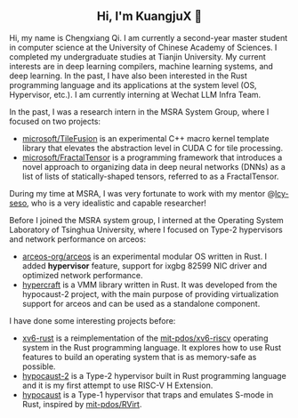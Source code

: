 <h2 align="center"> Hi, I'm KuangjuX 👋 </h2>

Hi, my name is Chengxiang Qi. I am currently a second-year master student in computer science at the University of Chinese Academy of Sciences. I completed my undergraduate studies at Tianjin University. My current interests are in deep learning compilers, machine learning systems, and deep learning. In the past, I have also been interested in the Rust programming language and its applications at the system level (OS, Hypervisor, etc.). I am currently interning at Wechat LLM Infra Team.

In the past, I was a research intern in the MSRA System Group, where I focused on two projects:

- [microsoft/TileFusion](https://github.com/microsoft/TileFusion) is an experimental C++ macro kernel template library that elevates the abstraction level in CUDA C for tile processing.
- [microsoft/FractalTensor](https://github.com/microsoft/FractalTensor) is a programming framework that introduces a novel approach to organizing data in deep neural networks (DNNs) as a list of lists of statically-shaped tensors, referred to as a FractalTensor.

During my time at MSRA, I was very fortunate to work with my mentor @[lcy-seso](https://github.com/lcy-seso), who is a very idealistic and capable researcher!

Before I joined the MSRA system group, I interned at the Operating System Laboratory of Tsinghua University, where I focused on Type-2 hypervisors and network performance on arceos:

- [arceos-org/arceos](https://github.com/arceos-org/arceos) is an experimental modular OS written in Rust. I added **hypervisor** feature, support for ixgbg 82599 NIC driver and optimized network performance.
- [hypercraft](https://github.com/KuangjuX/hypercraft) is a VMM library written in Rust. It was developed from the hypocaust-2 project, with the main purpose of providing virtualization support for arceos and can be used as a standalone component.

I have done some interesting projects before:

- [xv6-rust](https://github.com/Ko-oK-OS/xv6-rust) is a reimplementation of the [mit-pdos/xv6-riscv](https://github.com/mit-pdos/xv6-riscv) operating system in the Rust programming language. It explores how to use Rust features to build an operating system that is as memory-safe as possible.
- [hypocaust-2](https://github.com/KuangjuX/hypocaust-2) is a Type-2 hypervisor built in Rust programming language and it is my first attempt to use RISC-V H Extension.
- [hypocaust](https://github.com/KuangjuX/hypocaust) is a Type-1 hypervisor that traps and emulates S-mode in Rust, inspired by [mit-pdos/RVirt](https://github.com/mit-pdos/RVirt).
